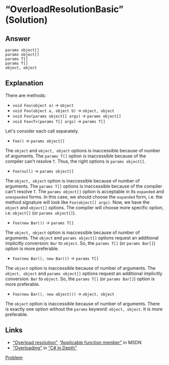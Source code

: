 # “OverloadResolutionBasic” (Solution)

## Answer

```
params object[]
params object[]
params T[]
params T[]
object, object
```

## Explanation

There are methods:

* `void Foo(object a)` -> `object`
* `void Foo(object a, object b)` -> `object, object`
* `void Foo(params object[] args)` -> `params object[]`
* `void Foo<T>(params T[] args)` -> `params T[]`

Let's consider each call separately.

* `Foo()` -> `params object[]`

The `object` and `object, object` options is inaccessible because of number of arguments. The `params T[]` option is inaccessible because of the compiler can't resolve `T`. Thus, the right options is `params object[]`.

* `Foo(null)` -> `params object[]`

The `object, object` option is inaccessible because of number of arguments. The `params T[]` options is inaccessible because of the compiler can't resolve `T`. The `params object[]` option is acceptable in its `expanded` and `unexpanded` forms. In this case, we should choose the `expanded` form, i.e. the method signature will look like `Foo(object[] args)`. Now, we have the `object` and `object[]` options. The compiler will choose more specific option, i.e. `object[]` (or `params object[]`).

* `Foo(new Bar())` -> `params T[]`

The `object, object` option is inaccessible because of number of arguments. The `object` and `params object[]` options request an additional implicitly conversion: `Bar` to `object`. So, the `params T[]` (or `params Bar[]`) option is more preferable.

* `Foo(new Bar(), new Bar())` -> `params T[]`

The `object` option is inaccessible because of number of arguments. The `object, object` and `params object[]` options request an additional implicitly conversion: `Bar` to `object`. So, the `params T[]` (or `params Bar[]`) option is more preferable.

* `Foo(new Bar(), new object())` -> `object, object`

The `object` option is inaccessible because of number of arguments. There is exactly one option without the `params` keyword: `object, object`. It is more preferable.

## Links

* [“Overload resolution”](http://msdn.microsoft.com/library/aa691336.aspx), [“Applicable function member”](http://msdn.microsoft.com/en-US/library/aa691337.aspx) in MSDN
* [“Overloading”](http://csharpindepth.com/Articles/General/Overloading.aspx) in [“C# in Depth”](http://csharpindepth.com/)

[Problem](./OverloadResolutionBasic-P.md)
